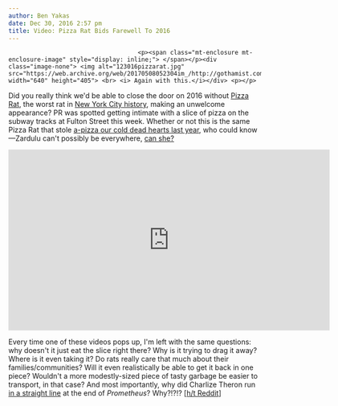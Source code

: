 ```yaml
---
author: Ben Yakas
date: Dec 30, 2016 2:57 pm
title: Video: Pizza Rat Bids Farewell To 2016
---
```


	
										<p><span class="mt-enclosure mt-enclosure-image" style="display: inline;"> </span></p><div class="image-none"> <img alt="123016pizzarat.jpg" src="https://web.archive.org/web/20170508052304im_/http://gothamist.com/attachments/byakas/123016pizzarat.jpg" width="640" height="405"> <br> <i> Again with this.</i></div> <p></p>

<p>Did you really think we&apos;d be able to close the door on 2016 without <a href="https://web.archive.org/web/20170508052304/http://gothamist.com/tags/pizzarat">Pizza Rat</a>, the worst rat in <a href="https://web.archive.org/web/20170508052304/http://gothamist.com/2015/12/26/the_best_rats_of_2015.php">New York City history</a>, making an unwelcome appearance? PR was spotted getting intimate with a slice of pizza on the subway tracks at Fulton Street this week. Whether or not this is the same Pizza Rat that stole <a href="https://web.archive.org/web/20170508052304/http://gothamist.com/2015/09/21/pizza_rat.php">a-pizza our cold dead hearts last year</a>, who could know&#x2014;Zardulu can&apos;t possibly be everywhere, <a href="https://web.archive.org/web/20170508052304/http://gothamist.com/2016/01/07/journalism.php">can she?</a>  </p>

<p><iframe width="640" height="360" src="https://web.archive.org/web/20170508052304if_/https://www.youtube.com/embed/WMxWNvUkso8" frameborder="0" allowfullscreen></iframe></p>

<p>Every time one of these videos pops up, I&apos;m left with the same questions: why doesn&apos;t it just eat the slice right there? Why is it trying to drag it away? Where is it even taking it? Do rats really care that much about their families/communities? Will it even realistically be able to get it back in one piece? Wouldn&apos;t a more modestly-sized piece of tasty garbage be easier to transport, in that case? And most importantly, why did Charlize Theron run <a href="https://web.archive.org/web/20170508052304/https://www.reddit.com/r/OutOfTheLoop/comments/3yibg8/what_is_the_prometheus_school_of_running_away/">in a straight line</a> at the end of <em>Prometheus</em>? Why?!?!? [<a href="https://web.archive.org/web/20170508052304/https://www.reddit.com/r/nyc/comments/5l0xqi/pizza_rats_back/">h/t Reddit</a>]</p>					
										
									
				